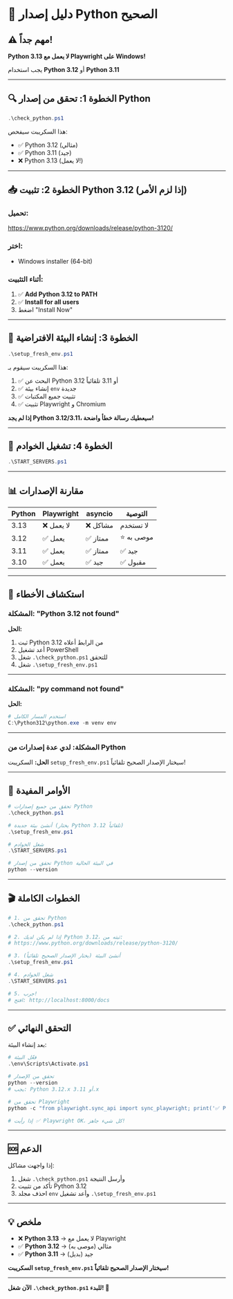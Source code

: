 # 🐍 دليل إصدار Python الصحيح

## ⚠️ مهم جداً!

**Python 3.13 لا يعمل مع Playwright على Windows!**

يجب استخدام **Python 3.12** أو **Python 3.11**

---

## 🔍 الخطوة 1: تحقق من إصدار Python

```powershell
.\check_python.ps1
```

هذا السكريبت سيفحص:
- ✅ Python 3.12 (مثالي)
- ✅ Python 3.11 (جيد)
- ❌ Python 3.13 (لا يعمل!)

---

## 📥 الخطوة 2: تثبيت Python 3.12 (إذا لزم الأمر)

### **تحميل:**
https://www.python.org/downloads/release/python-3120/

### **اختر:**
- Windows installer (64-bit)

### **أثناء التثبيت:**
1. ✅ **Add Python 3.12 to PATH**
2. ✅ **Install for all users**
3. اضغط "Install Now"

---

## 🚀 الخطوة 3: إنشاء البيئة الافتراضية

```powershell
.\setup_fresh_env.ps1
```

هذا السكريبت سيقوم بـ:
1. ✅ البحث عن Python 3.12 أو 3.11 تلقائياً
2. ✅ إنشاء بيئة `env` جديدة
3. ✅ تثبيت جميع المكتبات
4. ✅ تثبيت Playwright و Chromium

**إذا لم يجد Python 3.12/3.11، سيعطيك رسالة خطأ واضحة!**

---

## 🎯 الخطوة 4: تشغيل الخوادم

```powershell
.\START_SERVERS.ps1
```

---

## 📊 مقارنة الإصدارات

| Python | Playwright | asyncio | التوصية |
|--------|-----------|---------|---------|
| 3.13 | ❌ لا يعمل | ❌ مشاكل | لا تستخدم |
| 3.12 | ✅ يعمل | ✅ ممتاز | ⭐ موصى به |
| 3.11 | ✅ يعمل | ✅ ممتاز | ✅ جيد |
| 3.10 | ✅ يعمل | ✅ جيد | ✅ مقبول |

---

## 🔧 استكشاف الأخطاء

### **المشكلة: "Python 3.12 not found"**

**الحل:**
1. ثبت Python 3.12 من الرابط أعلاه
2. أعد تشغيل PowerShell
3. شغل `.\check_python.ps1` للتحقق
4. شغل `.\setup_fresh_env.ps1`

---

### **المشكلة: "py command not found"**

**الحل:**
```powershell
# استخدم المسار الكامل
C:\Python312\python.exe -m venv env
```

---

### **المشكلة: لدي عدة إصدارات من Python**

**الحل:**
السكريبت `setup_fresh_env.ps1` سيختار الإصدار الصحيح تلقائياً!

---

## 📝 الأوامر المفيدة

```powershell
# تحقق من جميع إصدارات Python
.\check_python.ps1

# أنشئ بيئة جديدة (يختار Python 3.12 تلقائياً)
.\setup_fresh_env.ps1

# شغل الخوادم
.\START_SERVERS.ps1

# تحقق من إصدار Python في البيئة الحالية
python --version
```

---

## 🎬 الخطوات الكاملة

```powershell
# 1. تحقق من Python
.\check_python.ps1

# 2. إذا لم يكن لديك Python 3.12، ثبته من:
# https://www.python.org/downloads/release/python-3120/

# 3. أنشئ البيئة (يختار الإصدار الصحيح تلقائياً)
.\setup_fresh_env.ps1

# 4. شغل الخوادم
.\START_SERVERS.ps1

# 5. جرب!
# افتح: http://localhost:8000/docs
```

---

## ✅ التحقق النهائي

بعد إنشاء البيئة:

```powershell
# فعّل البيئة
.\env\Scripts\Activate.ps1

# تحقق من الإصدار
python --version
# يجب: Python 3.12.x أو 3.11.x

# تحقق من Playwright
python -c "from playwright.sync_api import sync_playwright; print('✅ Playwright OK')"

# إذا رأيت ✅ Playwright OK، كل شيء جاهز!
```

---

## 🆘 الدعم

إذا واجهت مشاكل:

1. شغل `.\check_python.ps1` وأرسل النتيجة
2. تأكد من تثبيت Python 3.12
3. احذف مجلد `env` وأعد تشغيل `.\setup_fresh_env.ps1`

---

## 💡 ملخص

- ❌ **Python 3.13** → لا يعمل مع Playwright
- ✅ **Python 3.12** → مثالي (موصى به)
- ✅ **Python 3.11** → جيد (بديل)

**السكريبت `setup_fresh_env.ps1` سيختار الإصدار الصحيح تلقائياً!**

---

**الآن شغل `.\check_python.ps1` للبدء! 🚀**
